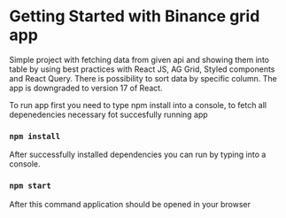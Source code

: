# Getting Started with Binance grid app

Simple project with fetching data from given api and showing them into table by using best practices with React JS, AG Grid, Styled components and React Query. There is possibility to sort data by specific column. The app is downgraded to version 17 of React.

To run app first you need to type npm install into a console, to fetch all depenedencies necessary fot succesfully running app

### `npm install`

After successfully installed dependencies you can run by typing into a console.

### `npm start`

After this command application should be opened in your browser
